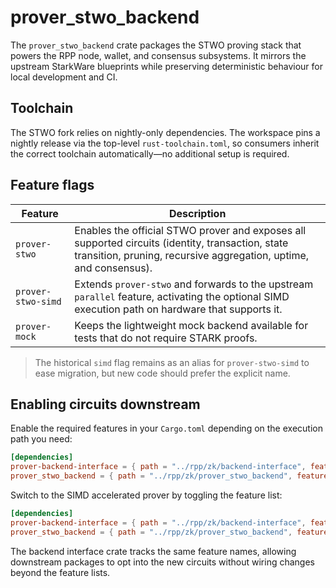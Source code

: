 # prover_stwo_backend

The `prover_stwo_backend` crate packages the STWO proving stack that powers the
RPP node, wallet, and consensus subsystems. It mirrors the upstream StarkWare
blueprints while preserving deterministic behaviour for local development and
CI.

## Toolchain

The STWO fork relies on nightly-only dependencies. The workspace pins a nightly
release via the top-level `rust-toolchain.toml`, so consumers inherit the
correct toolchain automatically—no additional setup is required.

## Feature flags

| Feature             | Description |
| ------------------- | ----------- |
| `prover-stwo`       | Enables the official STWO prover and exposes all supported circuits (identity, transaction, state transition, pruning, recursive aggregation, uptime, and consensus). |
| `prover-stwo-simd`  | Extends `prover-stwo` and forwards to the upstream `parallel` feature, activating the optional SIMD execution path on hardware that supports it. |
| `prover-mock`       | Keeps the lightweight mock backend available for tests that do not require STARK proofs. |

> The historical `simd` flag remains as an alias for `prover-stwo-simd` to ease
> migration, but new code should prefer the explicit name.

## Enabling circuits downstream

Enable the required features in your `Cargo.toml` depending on the execution
path you need:

```toml
[dependencies]
prover-backend-interface = { path = "../rpp/zk/backend-interface", features = ["prover-stwo"] }
prover_stwo_backend = { path = "../rpp/zk/prover_stwo_backend", features = ["prover-stwo"] }
```

Switch to the SIMD accelerated prover by toggling the feature list:

```toml
[dependencies]
prover-backend-interface = { path = "../rpp/zk/backend-interface", features = ["prover-stwo-simd"] }
prover_stwo_backend = { path = "../rpp/zk/prover_stwo_backend", features = ["prover-stwo-simd"] }
```

The backend interface crate tracks the same feature names, allowing downstream
packages to opt into the new circuits without wiring changes beyond the feature
lists.
